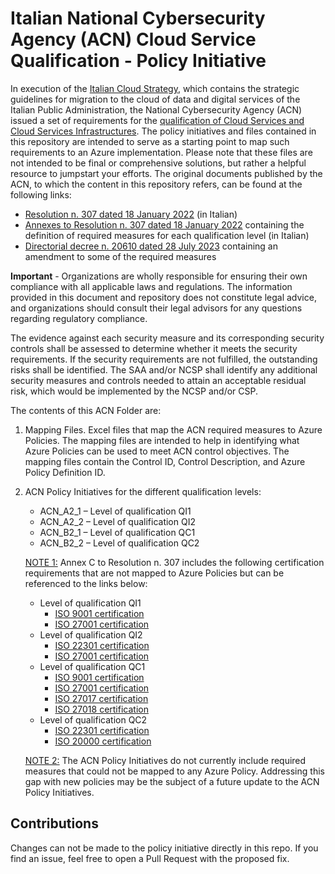 # Italian National Cybersecurity Agency (ACN) Cloud Service Qualification - Policy Initiative

In execution of the [Italian Cloud Strategy](https://www.acn.gov.it/en/strategia/strategia-cloud-italia), which contains the strategic guidelines for migration to the cloud of data and digital services of the Italian Public Administration, the National Cybersecurity Agency (ACN) issued a set of requirements for the [qualification of Cloud Services and Cloud Services Infrastructures](https://www.acn.gov.it/en/strategia/strategia-cloud-italia/qualificazione-cloud). 
The policy initiatives and files contained in this repository are intended to serve as a starting point to map such requirements to an Azure implementation. Please note that these files are not intended to be final or comprehensive solutions, but rather a helpful resource to jumpstart your efforts.
The original documents published by the ACN, to which the content in this repository refers, can be found at the following links:
* [Resolution n. 307 dated 18 January 2022](https://assets.innovazione.gov.it/1642694131-det_307_cloud_ulteriorilerqc_20220118.pdf) (in Italian)
* [Annexes to Resolution n. 307 dated 18 January 2022](https://assets.innovazione.gov.it/1642754054-all1det307acn.pdf) containing the definition of required measures for each qualification level (in Italian)
* [Directorial decree n. 20610 dated 28 July 2023](https://www.acn.gov.it/documents/trasparenza/atti-generali/Decreto%2020610_2023.pdf) containing an amendment to some of the required measures

**Important** - Organizations are wholly responsible for ensuring their own compliance with all applicable laws and regulations. The information provided in this document and repository does not constitute legal advice, and organizations should consult their legal advisors for any questions regarding regulatory compliance.

The evidence against each security measure and its corresponding security controls shall be assessed to determine whether it meets the security requirements. If the security requirements are not fulfilled, the outstanding risks shall be identified. The SAA and/or NCSP shall identify any additional security measures and controls needed to attain an acceptable residual risk, which would be implemented by the NCSP and/or CSP.

The contents of this ACN Folder are:

1. Mapping Files. Excel files that map the ACN required measures to Azure Policies. The mapping files are intended to help in identifying what Azure Policies can be used to meet ACN control objectives. The mapping files contain the Control ID, Control Description, and Azure Policy Definition ID.
1. ACN Policy Initiatives for the different qualification levels:
    * ACN_A2_1 – Level of qualification QI1
    * ACN_A2_2 – Level of qualification QI2
    * ACN_B2_1 – Level of qualification QC1
    * ACN_B2_2 – Level of qualification QC2
    
    <u>NOTE 1:</u> Annex C to Resolution n. 307 includes the following certification requirements that are not mapped to Azure Policies but can be referenced to the links below:
    * Level of qualification QI1
        * [ISO 9001 certification](https://learn.microsoft.com/azure/compliance/offerings/offering-iso-9001)
        * [ISO 27001 certification](https://learn.microsoft.com/compliance/regulatory/offering-iso-27001)
    * Level of qualification QI2
        * [ISO 22301 certification](https://learn.microsoft.com/azure/compliance/offerings/offering-iso-22301)
        * [ISO 27001 certification](https://learn.microsoft.com/azure/compliance/offerings/offering-iso-27001)
    * Level of qualification QC1
        * [ISO 9001 certification](https://learn.microsoft.com/azure/compliance/offerings/offering-iso-9001)
        * [ISO 27001 certification](https://learn.microsoft.com/compliance/regulatory/offering-iso-27001)
        * [ISO 27017 certification](https://learn.microsoft.com/azure/compliance/offerings/offering-iso-27017)
        * [ISO 27018 certification](https://learn.microsoft.com/azure/compliance/offerings/offering-iso-27018)
    * Level of qualification QC2
        * [ISO 22301 certification](https://learn.microsoft.com/azure/compliance/offerings/offering-iso-22301)
        * [ISO 20000 certification](https://learn.microsoft.com/azure/compliance/offerings/offering-iso-20000-1)
        

    <u>NOTE 2:</u> The ACN Policy Initiatives do not currently include required measures that could not be mapped to any Azure Policy. Addressing this gap with new policies may be the subject of a future update to the ACN Policy Initiatives.
 
## Contributions

Changes can not be made to the policy initiative directly in this repo. If you find an issue, feel free to open a Pull Request with the proposed fix.
